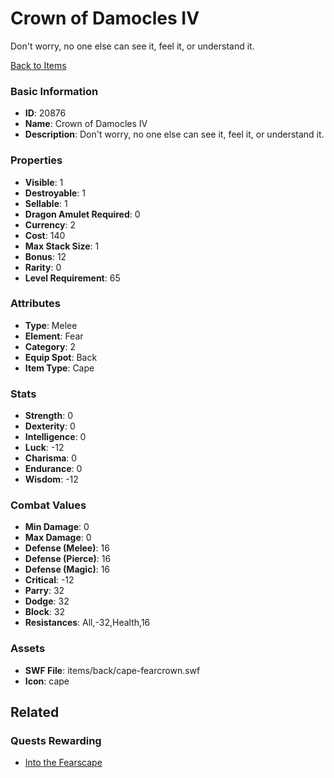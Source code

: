 # Crown of Damocles IV

Don't worry, no one else can see it, feel it, or understand it.

[Back to Items](../items.md)

### Basic Information

- **ID**: 20876
- **Name**: Crown of Damocles IV
- **Description**: Don&#039;t worry, no one else can see it, feel it, or understand it.

### Properties

- **Visible**: 1
- **Destroyable**: 1
- **Sellable**: 1
- **Dragon Amulet Required**: 0
- **Currency**: 2
- **Cost**: 140
- **Max Stack Size**: 1
- **Bonus**: 12
- **Rarity**: 0
- **Level Requirement**: 65

### Attributes

- **Type**: Melee
- **Element**: Fear
- **Category**: 2
- **Equip Spot**: Back
- **Item Type**: Cape

### Stats

- **Strength**: 0
- **Dexterity**: 0
- **Intelligence**: 0
- **Luck**: -12
- **Charisma**: 0
- **Endurance**: 0
- **Wisdom**: -12

### Combat Values

- **Min Damage**: 0
- **Max Damage**: 0
- **Defense (Melee)**: 16
- **Defense (Pierce)**: 16
- **Defense (Magic)**: 16
- **Critical**: -12
- **Parry**: 32
- **Dodge**: 32
- **Block**: 32
- **Resistances**: All,-32,Health,16

### Assets

- **SWF File**: items/back/cape-fearcrown.swf
- **Icon**: cape

## Related

### Quests Rewarding

- [Into the Fearscape](../quests/1938-into-the-fearscape.md)

